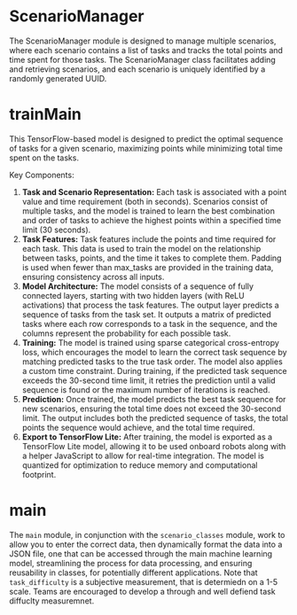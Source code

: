 # ScenarioManager

The ScenarioManager module is designed to manage multiple scenarios, where each scenario contains a list of tasks and tracks the total points and time spent for those tasks. The ScenarioManager class facilitates adding and retrieving scenarios, and each scenario is uniquely identified by a randomly generated UUID.

# trainMain
This TensorFlow-based model is designed to predict the optimal sequence of tasks for a given scenario, maximizing points while minimizing total time spent on the tasks. 

Key Components:

1. **Task and Scenario Representation:**
	Each task is associated with a point value and time requirement (both in seconds).
	Scenarios consist of multiple tasks, and the model is trained to learn the best combination and order of tasks to achieve the highest points within a specified time limit (30 seconds).
2. **Task Features:**
	Task features include the points and time required for each task. This data is used to train the model on the relationship between tasks, points, and the time it takes to complete them.
	Padding is used when fewer than max_tasks are provided in the training data, ensuring consistency across all inputs.
3. **Model Architecture:**
	The model consists of a sequence of fully connected layers, starting with two hidden layers (with ReLU activations) that process the task features.
	The output layer predicts a sequence of tasks from the task set. It outputs a matrix of predicted tasks where each row corresponds to a task in the sequence, and the columns represent the probability for each possible task.
4. **Training:**
	The model is trained using sparse categorical cross-entropy loss, which encourages the model to learn the correct task sequence by matching predicted tasks to the true task order.
	The model also applies a custom time constraint. During training, if the predicted task sequence exceeds the 30-second time limit, it retries the prediction until a valid sequence is found or the maximum number of iterations is reached.
5. **Prediction:**
	Once trained, the model predicts the best task sequence for new scenarios, ensuring the total time does not exceed the 30-second limit.
	The output includes both the predicted sequence of tasks, the total points the sequence would achieve, and the total time required.
6. **Export to TensorFlow Lite:**
	After training, the model is exported as a TensorFlow Lite model, allowing it to be used onboard robots along with a helper JavaScript to allow for real-time integration. The model is quantized for optimization to reduce memory and computational footprint.


# main

The `main` module, in conjunction with the `scenario_classes` module, work to allow you to enter the correct data, then dynamically format the data into a JSON file, one that can be accessed through the main machine learning model, streamlining the process for data processing, and ensuring reusability in classes, for potentially different applications. Note that `task_difficulty` is a subjective measurement, that is determiedn on a 1-5 scale. Teams are encouraged to develop a through and well defiend task diffuclty measuremnet. 
